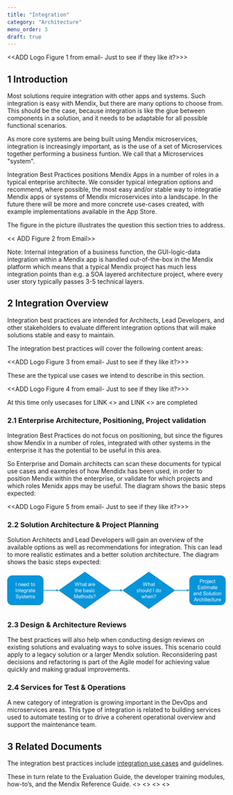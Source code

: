 ```yaml
---
title: "Integration"
category: "Architecture"
menu_order: 3
draft: true
---
```

<<ADD Logo Figure 1 from email- Just to see if they like it?>>>

## 1 Introduction

Most solutions require integration with other apps and systems. Such integration is easy with Mendix, but there are many options to choose from. This should be the case, because integration is like the glue between components in a solution, and it needs to be adaptable for all possible functional scenarios. 

As more core systems are being built using Mendix microservices, integration is increasingly important, as is the use of a set of Microservices together performing a business funtion. We call that a Microservices "system".

Integration Best Practices positions Mendix Apps in a number of roles in a typical enteprise architecte. We consider typical integration options and recommend, where possible, the most easy and/or stable way to integratie Mendix apps or systems of Mendix microservices into a landscape. In the future there will be more and more concrete use-cases created, with example implementations available in the App Store.

The figure in the picture illustrates the question this section tries to address.

<< ADD Figure 2 from Email>>

Note: Internal integration of a business function, the GUI-logic-data integration within a Mendix app is handled out-of-the-box in the Mendix platform which means that a typical Mendix project has much less integration points than e.g. a SOA layered architecture project, where every user story typically passes 3-5 technical layers.

## 2 Integration Overview

Integration best practices are intended for Architects, Lead Developers, and other stakeholders to evaluate different integration options that will make solutions stable and easy to maintain.

The integration best practices will cover the following content areas:

<<ADD Logo Figure 3 from email- Just to see if they like it?>>>

These are the typical use cases we intend to describe in this section.

<<ADD Logo Figure 4 from email- Just to see if they like it?>>>

At this time only usecases for LINK <<Workflow Integration>> and LINK <<Export Import and Batch Processing>> are completed

### 2.1 Enterprise Architecture, Positioning, Project validation

Integration Best Practices do not focus on positioning, but since the figures show Mendix in a number of roles, integrated with other systems in the enterprise it has the potential to be useful in this area. 

So Enterprise and Domain architects can scan  these documents  for typical use cases and eaxmples of how Mendidx has been used, in order to position Mendix within the enterprise, or validate for which projects and which roles Menidx apps may be useful. 
The diagram shows the basic steps expected:

<<ADD Logo Figure 5 from email- Just to see if they like it?>>>

### 2.2 Solution Architecture & Project Planning

Solution Architects and Lead Developers will gain an overview of the available options as well as recommendations for integration. This can lead to more realistic estimates and a better solution architecture. The diagram shows the basic steps expected:

![](attachments/integration-overview/solution-architecture.png)

### 2.3 Design & Architecture Reviews

The best practices will also help when conducting design reviews on existing solutions and evaluating ways to solve issues. This scenario could apply to a legacy solution or a larger Mendix solution. Reconsidering past decisions and refactoring is part of the Agile model for achieving value quickly and making gradual improvements.


### 2.4 Services for Test & Operations

A new category of integration is growing important in the DevOps and microservices areas. This type of integration is related to building services used to automate testing or to drive a coherent operational overview and support the maintenance team.

## 3 Related Documents

The integration best practices include [integration use cases](integration-use-cases) and guidelines. 

These in turn relate to the Evaluation Guide, the developer training modules, how-to’s, and the Mendix Reference Guide.
<<Link to Evaluation Guide on Integration>>
<<LINK to Training module on Integration>>
<<Link to How To on Integration>>
<<Link to Reference Guide on INtegration>>
